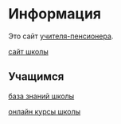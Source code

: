 # Информация

Это сайт [учителя-пенсионера](http://sincere.ly/tesl4russia/).

[сайт школы](http://fokishkola.3dn.ru/)

## Учащимся

[база знаний школы](https://fokischool.org/mediawiki/)

[онлайн курсы школы](https://fokischool.org/moodle/)


